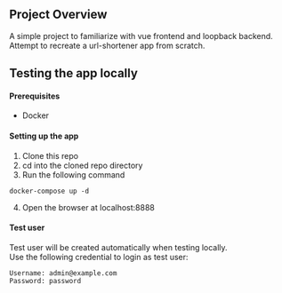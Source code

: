 ## Project Overview
A simple project to familiarize with vue frontend and loopback backend.
Attempt to recreate a url-shortener app from scratch.

## Testing the app locally
#### Prerequisites
* Docker

#### Setting up the app
1. Clone this repo
2. cd into the cloned repo directory
3. Run the following command
```
docker-compose up -d
```
4. Open the browser at localhost:8888

#### Test user
Test user will be created automatically when testing locally.  
Use the following credential to login as test user:
```
Username: admin@example.com  
Password: password
```
